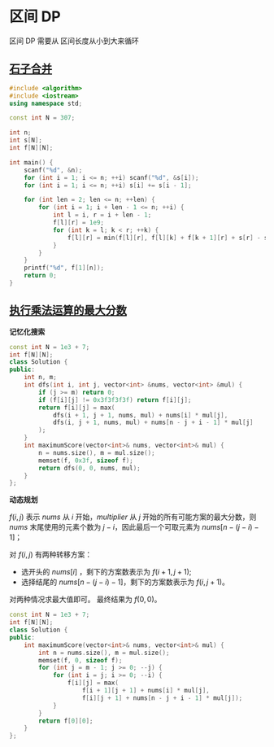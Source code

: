 # 区间 DP

区间 DP 需要从 区间长度从小到大来循环

## [石子合并]()

```cpp
#include <algorithm>
#include <iostream>
using namespace std;

const int N = 307;

int n;
int s[N];
int f[N][N];

int main() {
    scanf("%d", &n);
    for (int i = 1; i <= n; ++i) scanf("%d", &s[i]);
    for (int i = 1; i <= n; ++i) s[i] += s[i - 1];

    for (int len = 2; len <= n; ++len) {
        for (int i = 1; i + len - 1 <= n; ++i) {
            int l = i, r = i + len - 1;
            f[l][r] = 1e9;
            for (int k = l; k < r; ++k) {
                f[l][r] = min(f[l][r], f[l][k] + f[k + 1][r] + s[r] - s[l - 1]);
            }
        }
    }
    printf("%d", f[1][n]);
    return 0;
}
```

## [执行乘法运算的最大分数](https://leetcode-cn.com/problems/maximum-score-from-performing-multiplication-operations/)

**记忆化搜索**

```cpp
const int N = 1e3 + 7;
int f[N][N];
class Solution {
public:
    int n, m;
    int dfs(int i, int j, vector<int> &nums, vector<int> &mul) {
        if (j >= m) return 0;
        if (f[i][j] != 0x3f3f3f3f) return f[i][j];
        return f[i][j] = max(
            dfs(i + 1, j + 1, nums, mul) + nums[i] * mul[j],
            dfs(i, j + 1, nums, mul) + nums[n - j + i - 1] * mul[j]
        );
    }
    int maximumScore(vector<int>& nums, vector<int>& mul) {
        n = nums.size(), m = mul.size();
        memset(f, 0x3f, sizeof f);
        return dfs(0, 0, nums, mul);
    }
};
```

**动态规划**

$f(i,j)$ 表示 $nums$ 从 $i$ 开始，$multiplier$ 从 $j$ 开始的所有可能方案的最大分数，则 $nums$ 末尾使用的元素个数为 $j-i$，因此最后一个可取元素为 $nums[n-(j-i)-1]$；

对 $f(i,j)$ 有两种转移方案：

- 选开头的 $nums[i]$ ，剩下的方案数表示为 $f(i+1,j+1)$;
- 选择结尾的 $nums[n-(j-i)-1]$，剩下的方案数表示为 $f(i,j+1)$。

对两种情况求最大值即可。
最终结果为 $f(0,0)$。

```cpp
const int N = 1e3 + 7;
int f[N][N];
class Solution {
public:
    int maximumScore(vector<int>& nums, vector<int>& mul) {
        int n = nums.size(), m = mul.size();
        memset(f, 0, sizeof f);
        for (int j = m - 1; j >= 0; --j) {
            for (int i = j; i >= 0; --i) {
                f[i][j] = max(
                    f[i + 1][j + 1] + nums[i] * mul[j],
                    f[i][j + 1] + nums[n - j + i - 1] * mul[j]);
            }
        }
        return f[0][0];
    }
};
```
